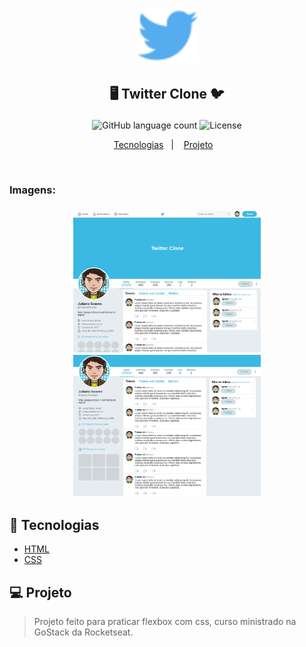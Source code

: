 <h1 align="center">
    <img alt="Logo" src="./images/logo.svg" width="100px" />
</h1>

<h2 align="center">
   <p>🖥️ Twitter Clone 🐦</p>
</h2>

<p align="center">
  <img alt="GitHub language count" src="https://img.shields.io/github/languages/count/juliano-soares/twitter-clone-flexbox">
  <img alt="License" src="https://img.shields.io/badge/license-MIT-brightgreen">
</p>

<p align="center">
  <a href="#rocket-tecnologias">Tecnologias</a>&nbsp;&nbsp;&nbsp;|&nbsp;&nbsp;&nbsp;
  <a href="#computer-projeto">Projeto</a>&nbsp;&nbsp;&nbsp;
</p>

<br>
<h3>Imagens:<h3>
<p align="center">
  <img alt="Protótipo" width="300" src="./images/img1.png">
  <img alt="Protótipo" width="300" src="./images/img2.png">
</p>

## :rocket: Tecnologias
- [HTML](https://www.w3schools.com/js/js_htmldom_document.asp)
- [CSS](https://devdocs.io/css/)

## :computer: Projeto
> Projeto feito para praticar flexbox com css, curso ministrado na GoStack da Rocketseat.

